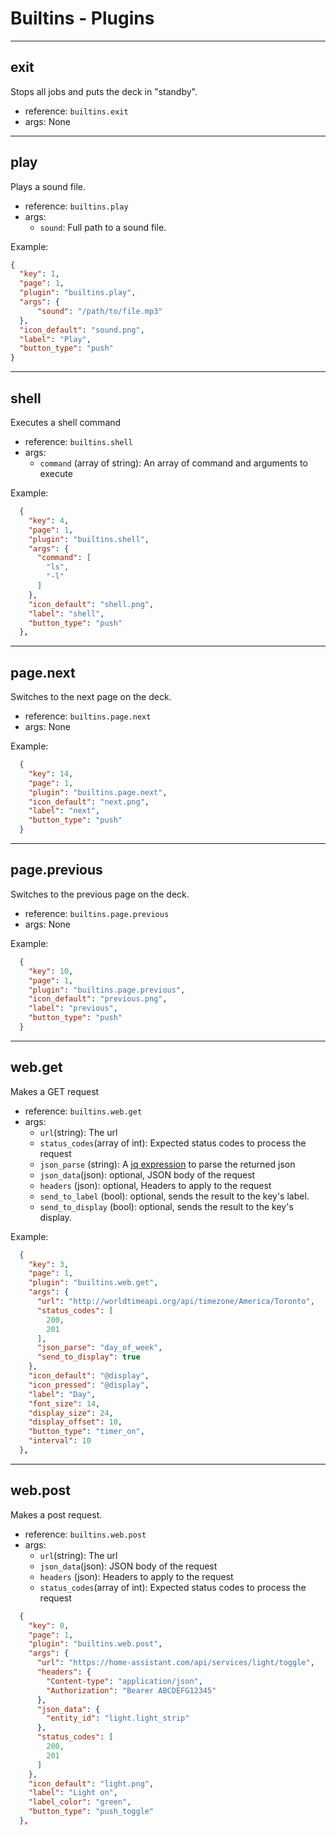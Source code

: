 # Builtins - Plugins
---
## exit
Stops all jobs and puts the deck in "standby".

- reference: `builtins.exit`
- args: None
---
## play
Plays a sound file.

- reference: `builtins.play`
- args: 
  - `sound`: Full path to a sound file.

Example:
```json
{
  "key": 1,
  "page": 1,
  "plugin": "builtins.play",
  "args": {
      "sound": "/path/to/file.mp3"
  },
  "icon_default": "sound.png",
  "label": "Play",
  "button_type": "push"
}
```
---
## shell
Executes a shell command

- reference: `builtins.shell`
- args:
  - `command` (array of string): An array of command and arguments to execute

Example:
```json
  {
    "key": 4,
    "page": 1,
    "plugin": "builtins.shell",
    "args": {
      "command": [
        "ls",
        "-l"
      ]
    },
    "icon_default": "shell.png",
    "label": "shell",
    "button_type": "push"
  },
```
---
## page.next
Switches to the next page on the deck.

- reference: `builtins.page.next`
- args: None

Example:
```json
  {
    "key": 14,
    "page": 1,
    "plugin": "builtins.page.next",
    "icon_default": "next.png",
    "label": "next",
    "button_type": "push"
  }
```
---
## page.previous
Switches to the previous page on the deck.

- reference: `builtins.page.previous`
- args: None

Example:
```json
  {
    "key": 10,
    "page": 1,
    "plugin": "builtins.page.previous",
    "icon_default": "previous.png",
    "label": "previous",
    "button_type": "push"
  }
```
---
## web.get
Makes a GET request

- reference: `builtins.web.get`
- args:
  - `url`(string): The url
  - `status_codes`(array of int): Expected status codes to process the request
  - `json_parse` (string): A [jq expression](https://stedolan.github.io/jq/manual/#Basicfilters) to parse the returned json
  - `json_data`(json): optional, JSON body of the request
  - `headers` (json): optional, Headers to apply to the request
  - `send_to_label` (bool): optional, sends the result to the key's label.
  - `send_to_display` (bool): optional, sends the result to the key's display.

Example:
```json
  {
    "key": 3,
    "page": 1,
    "plugin": "builtins.web.get",
    "args": {
      "url": "http://worldtimeapi.org/api/timezone/America/Toronto",
      "status_codes": [
        200,
        201
      ],
      "json_parse": "day_of_week",
      "send_to_display": true
    },
    "icon_default": "@display",
    "icon_pressed": "@display",
    "label": "Day",
    "font_size": 14,
    "display_size": 24,
    "display_offset": 10,
    "button_type": "timer_on",
    "interval": 10
  },
```
---
## web.post
Makes a post request.

- reference: `builtins.web.post`
- args:
  - `url`(string): The url
  - `json_data`(json): JSON body of the request
  - `headers` (json): Headers to apply to the request
  - `status_codes`(array of int): Expected status codes to process the request

```json
  {
    "key": 0,
    "page": 1,
    "plugin": "builtins.web.post",
    "args": {
      "url": "https://home-assistant.com/api/services/light/toggle",
      "headers": {
        "Content-type": "application/json",
        "Authorization": "Bearer ABCDEFG12345"
      },
      "json_data": {
        "entity_id": "light.light_strip"
      },
      "status_codes": [
        200,
        201
      ]
    },
    "icon_default": "light.png",
    "label": "Light on",
    "label_color": "green",
    "button_type": "push_toggle"
  },
```